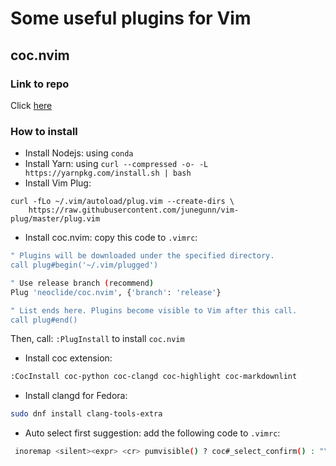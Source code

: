 # Some useful plugins for Vim

## coc.nvim

### Link to repo

Click [here](https://github.com/neoclide/coc.nvim)

### How to install

- Install Nodejs: using `conda`
- Install Yarn: using `curl --compressed -o- -L https://yarnpkg.com/install.sh | bash`
- Install Vim Plug:
```
curl -fLo ~/.vim/autoload/plug.vim --create-dirs \
    https://raw.githubusercontent.com/junegunn/vim-plug/master/plug.vim
```
- Install coc.nvim: copy this code to `.vimrc`:

```sh
" Plugins will be downloaded under the specified directory.
call plug#begin('~/.vim/plugged')

" Use release branch (recommend)
Plug 'neoclide/coc.nvim', {'branch': 'release'}

" List ends here. Plugins become visible to Vim after this call.
call plug#end()

```

Then, call: `:PlugInstall` to install `coc.nvim`

- Install coc extension:

```sh
:CocInstall coc-python coc-clangd coc-highlight coc-markdownlint
```

- Install clangd for Fedora:
```sh
sudo dnf install clang-tools-extra
```

- Auto select first suggestion: add the following code to `.vimrc`:

```bash
 inoremap <silent><expr> <cr> pumvisible() ? coc#_select_confirm() : "\<C-g>u\<CR>"
```




